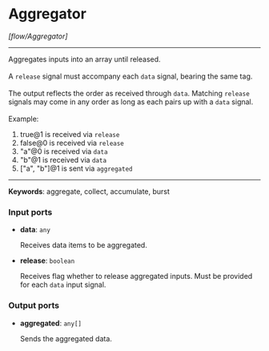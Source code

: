 # Aggregator

_[flow/Aggregator]_

---

Aggregates inputs into an array until released.<br>
<br>
A `release` signal must accompany each `data` signal, bearing the same tag.<br>
<br>
The output reflects the order as received through `data`. Matching `release` signals may come in any order as long as each pairs up with a `data` signal.<br>
<br>
Example:<br>
1. true@1 is received via `release`<br>
2. false@0 is received via `release`<br>
3. "a"@0 is received via `data`<br>
4. "b"@1 is received via `data`<br>
5. ["a", "b"]@1 is sent via `aggregated`<br>

---

__Keywords__: aggregate, collect, accumulate, burst

### Input ports

* __data__: ` any `


    Receives data items to be aggregated.<br>


* __release__: ` boolean `


    Receives flag whether to release aggregated inputs. Must be provided for each `data` input signal.<br>

### Output ports

* __aggregated__: ` any[] `


    Sends the aggregated data.<br>

